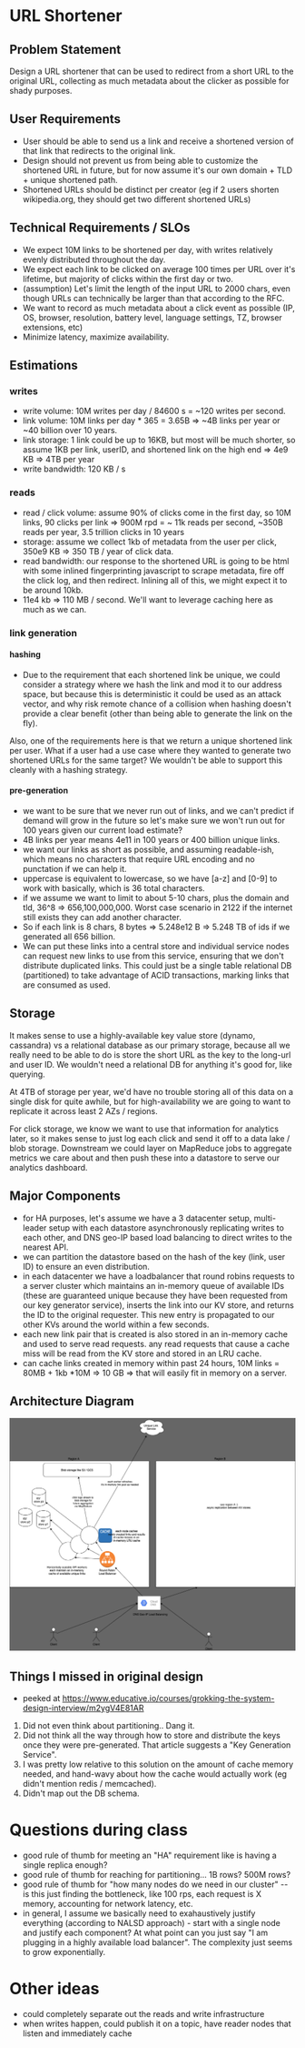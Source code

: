 # URL Shortener

## Problem Statement

Design a URL shortener that can be used to redirect from a short URL to the original URL, collecting as much metadata about the clicker as possible for shady purposes. 

## User Requirements

- User should be able to send us a link and receive a shortened version of that link that redirects to the original link.
- Design should not prevent us from being able to customize the shortened URL in future, but for now assume it's our own domain + TLD + unique shortened path. 
- Shortened URLs should be distinct per creator (eg if 2 users shorten wikipedia.org, they should get two different shortened URLs)

## Technical Requirements / SLOs
- We expect 10M links to be shortened per day, with writes relatively evenly distributed throughout the day. 
- We expect each link to be clicked on average 100 times per URL over it's lifetime, but majority of clicks within the first day or two. 
- (assumption) Let's limit the length of the input URL to 2000 chars, even though URLs can technically be larger than that according to the RFC. 
- We want to record as much metadata about a click event as possible (IP, OS, browser, resolution, battery level, language settings, TZ, browser extensions, etc)
- Minimize latency, maximize availability. 

## Estimations

### writes 
- write volume: 10M writes per day / 84600 s = ~120 writes per second.
- link volume: 10M links per day * 365 = 3.65B => ~4B links per year or ~40 billion over 10 years. 
- link storage: 1 link could be up to 16KB, but most will be much shorter, so assume 1KB per link, userID, and shortened link on the high end => 4e9 KB => 4TB per year
- write bandwidth: 120 KB / s

### reads 
- read / click volume: assume 90% of clicks come in the first day, so 10M links, 90 clicks per link => 900M rpd = ~ 11k reads per second, ~350B reads per year, 3.5 trillion clicks in 10 years
- storage: assume we collect 1kb of metadata from the user per click, 350e9 KB => 350 TB / year of click data. 
- read bandwidth: our response to the shortened URL is going to be html with some inlined fingerprinting javascript to scrape metadata, fire off the click log, and then redirect. Inlining all of this, we might expect it to be around 10kb. 
- 11e4 kb => 110 MB / second. We'll want to leverage caching here as much as we can. 

### link generation 

#### hashing
- Due to the requirement that each shortened link be unique, we could consider a strategy where we hash the link and mod it to our address space, but because this is deterministic it could be used as an attack vector, and why risk remote chance of a collision when hashing doesn't provide a clear benefit (other than being able to generate the link on the fly). 

Also, one of the requirements here is that we return a unique shortened link per user. What if a user had a use case where they wanted to generate two shortened URLs for the same target? We wouldn't be able to support this cleanly with a hashing strategy. 

#### pre-generation 
- we want to be sure that we never run out of links, and we can't predict if demand will grow in the future so let's make sure we won't run out for 100 years given our current load estimate? 
- 4B links per year means 4e11 in 100 years or 400 billion unique links. 
- we want our links as short as possible, and assuming readable-ish, which means no characters that require URL encoding and no punctation if we can help it. 
- uppercase is equivalent to lowercase, so we have [a-z] and [0-9] to work with basically, which is 36 total characters. 
- if we assume we want to limit to about 5-10 chars, plus the domain and tld, 36^8 => 656,100,000,000. Worst case scenario in 2122 if the internet still exists they can add another character. 
- So if each link is 8 chars, 8 bytes => 5.248e12 B => 5.248 TB of ids if we generated all 656 billion.
- We can put these links into a central store and individual service nodes can request new links to use from this service, ensuring that we don't distribute duplicated links. This could just be a single table relational DB (partitioned) to take advantage of ACID transactions, marking links that are consumed as used.  

## Storage

It makes sense to use a highly-available key value store (dynamo, cassandra) vs a relational database as our primary storage, because all we really need to be able to do is store the short URL as the key to the long-url and user ID. We wouldn't need a relational DB for anything it's good for, like querying.

At 4TB of storage per year, we'd have no trouble storing all of this data on a single disk for quite awhile, but for high-availability we are going to want to replicate it across least 2 AZs / regions. 

For click storage, we know we want to use that information for analytics later, so it makes sense to just log each click and send it off to a data lake / blob storage. Downstream we could layer on MapReduce jobs to aggregate metrics we care about and then push these into a datastore to serve our analytics dashboard. 

## Major Components
- for HA purposes, let's assume we have a 3 datacenter setup, multi-leader setup with each datastore asynchronously replicating writes to each other, and DNS geo-IP based load balancing to direct writes to the nearest API.
- we can partition the datastore based on the hash of the key (link, user ID) to ensure an even distribution. 
- in each datacenter we have a loadbalancer that round robins requests to a server cluster which maintains an in-memory queue of available IDs (these are guaranteed unique because they have been requested from our key generator service), inserts the link into our KV store, and returns the ID to the original requester. This new entry is propagated to our other KVs around the world within a few seconds.
- each new link pair that is created is also stored in an in-memory cache and used to serve read requests. any read requests that cause a cache miss will be read from the KV store and stored in an LRU cache.  
- can cache links created in memory within past 24 hours, 10M links = 80MB + 1kb *10M => 10 GB => that will easily fit in memory on a server. 

## Architecture Diagram

![](./arch.png)

## Things I missed in original design
- peeked at https://www.educative.io/courses/grokking-the-system-design-interview/m2ygV4E81AR 

1. Did not even think about partitioning.. Dang it.
2. Did not think all the way through how to store and distribute the keys once they were pre-generated. That article suggests a "Key Generation Service". 
3. I was pretty low relative to this solution on the amount of cache memory needed, and hand-wavy about how the cache would actually work (eg didn't mention redis / memcached).
4. Didn't map out the DB schema.

# Questions during class
- good rule of thumb for meeting an "HA" requirement like is having a single replica enough? 
- good rule of thumb for reaching for partitioning... 1B rows? 500M rows? 
- good rule of thumb for "how many nodes do we need in our cluster" -- is this just finding the bottleneck, like 100 rps, each request is X memory, accounting for network latency, etc. 
- in general, I assume we basically need to exahaustively justify everything (according to NALSD approach) - start with a single node and justify each component? At what point can you just say "I am plugging in a highly available load balancer". The complexity just seems to grow exponentially.

# Other ideas
- could completely separate out the reads and write infrastructure
- when writes happen, could publish it on a topic, have reader nodes that listen and immediately cache